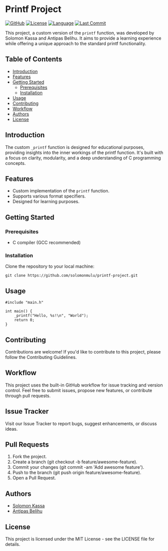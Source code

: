 # Printf Project

[![GitHub](https://img.shields.io/badge/GitHub-solomonmulu/printf-<COLOR>?style=flat-square)](https://github.com/solomonmulu/printf)
[![License](https://img.shields.io/badge/License-MIT-blue.svg)](LICENSE)
[![Language](https://img.shields.io/badge/Language-c-brightgreen)]()
[![Last Commit](https://img.shields.io/github/last-commit/solomonmulu/printf)]()

This project, a custom version of the `printf` function, was developed by Solomon Kassa and Antipas Belihu. It aims to provide a learning experience while offering a unique approach to the standard printf functionality.

## Table of Contents

- [Introduction](#introduction)
- [Features](#features)
- [Getting Started](#getting-started)
  - [Prerequisites](#prerequisites)
  - [Installation](#installation)
- [Usage](#usage)
- [Contributing](#contributing)
- [Workflow](#workflow)
- [Authors](#authors)
- [License](#license)

## Introduction

The custom `_printf` function is designed for educational purposes, providing insights into the inner workings of the printf function. It's built with a focus on clarity, modularity, and a deep understanding of C programming concepts.

## Features

- Custom implementation of the `printf` function.
- Supports various format specifiers.
- Designed for learning purposes.

## Getting Started

### Prerequisites

- C compiler (GCC recommended)

### Installation

Clone the repository to your local machine:

```
git clone https://github.com/solomonmulu/printf-project.git
```
## Usage

```
#include "main.h"

int main() {
    _printf("Hello, %s!\n", "World");
    return 0;
}

```
## Contributing
Contributions are welcome! If you'd like to contribute to this project, please follow the Contributing Guidelines.

## Workflow
This project uses the built-in GitHub workflow for issue tracking and version control. Feel free to submit issues, propose new features, or contribute through pull requests.

## Issue Tracker
Visit our Issue Tracker to report bugs, suggest enhancements, or discuss ideas.

## Pull Requests
1. Fork the project.
2. Create a branch (git checkout -b feature/awesome-feature).
3. Commit your changes (git commit -am 'Add awesome feature').
4. Push to the branch (git push origin feature/awesome-feature).
5. Open a Pull Request.

## Authors
- [Solomon Kassa](https://github.com/Solomonmulu/)
- [Antipas Belihu](https://github.com/AntipasG/)
## License
This project is licensed under the MIT License - see the LICENSE file for details.
